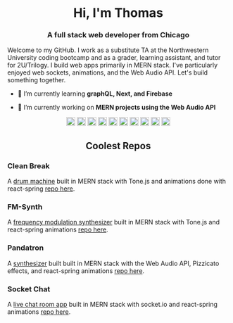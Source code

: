 <h1 align="center">Hi, I'm Thomas</h1>
<h3 align="center">A full stack web developer from Chicago</h3>
   Welcome to my GitHub. I work as a substitute TA at the Northwestern University coding bootcamp 
   and as a grader, learning assistant, and tutor for 2U/Trilogy. 
   I build web apps primarily in MERN stack. I've particularly enjoyed web sockets, 
   animations, and the Web Audio API. Let's build something together.


<!-- <p align="center"> <img src="https://komarev.com/ghpvc/?username=thomasfoydel" alt="thomasfoydel" /> </p> -->

- 🌱 I’m currently learning **graphQL, Next, and Firebase**

- 🔭 I’m currently working on **MERN projects using the Web Audio API**

<p align="center"><img src="https://devicons.github.io/devicon/devicon.git/icons/react/react-original-wordmark.svg" alt="react" width="20" height="20"/> <img src="https://devicons.github.io/devicon/devicon.git/icons/css3/css3-original-wordmark.svg" alt="css3" width="20" height="20"/> <img src="https://devicons.github.io/devicon/devicon.git/icons/html5/html5-original-wordmark.svg" alt="html5" width="20" height="20"/> <img src="https://devicons.github.io/devicon/devicon.git/icons/javascript/javascript-original.svg" alt="javascript" width="20" height="20"/> <img src="https://devicons.github.io/devicon/devicon.git/icons/mongodb/mongodb-original-wordmark.svg" alt="mongodb" width="20" height="20"/> <img src="https://devicons.github.io/devicon/devicon.git/icons/mysql/mysql-original-wordmark.svg" alt="mysql" width="20" height="20"/> <img src="https://devicons.github.io/devicon/devicon.git/icons/sass/sass-original.svg" alt="sass" width="20" height="20"/> <img src="https://devicons.github.io/devicon/devicon.git/icons/nodejs/nodejs-original-wordmark.svg" alt="nodejs" width="20" height="20"/> <img src="https://devicons.github.io/devicon/devicon.git/icons/webpack/webpack-original.svg" alt="webpack" width="20" height="20"/> <img src="https://devicons.github.io/devicon/devicon.git/icons/express/express-original-wordmark.svg" alt="express" width="20" height="20"/></p>
<!-- <p align="center"> <img src="https://github-readme-stats.vercel.app/api?username=thomasfoydel&show_icons=true" alt="thomasfoydel" /> </p> -->


<h2 align="center">Coolest Repos</h1>

### Clean Break
A [drum machine](http://cleanbreak.herokuapp.com/) built in MERN stack with Tone.js and animations done with react-spring [repo here](https://github.com/ThomasFoydel/drummachine).

### FM-Synth
A [frequency modulation synthesizer](http://fm-synth.herokuapp.com/) built in MERN stack with Tone.js and react-spring animations [repo here](https://github.com/ThomasFoydel/fmsynth).

### Pandatron
A [synthesizer](http://pandatron.herokuapp.com/) built built in MERN stack with the Web Audio API, Pizzicato effects, and react-spring animations [repo here](https://github.com/ThomasFoydel/oscillator-rx).

### Socket Chat
A [live chat room app](http://socketchat.xyz/) built in MERN stack with socket.io and react-spring animations [repo here](https://github.com/ThomasFoydel/chat). 


